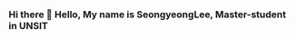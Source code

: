 ### Hi there 👋 Hello, My name is SeongyeongLee, Master-student in UNSIT

<!--
**swanilee/swanilee** is a ✨ _special_ ✨ repository because its `README.md` (this file) appears on your GitHub profile.

Here are some ideas to get you started:

- Hi there 👋 Hello, My name is SeongyeongLee, Master-student in UNSIT
- 🌱 I’m currently learning ...
- 👯 I’m looking to collaborate on ...
- 🤔 I’m looking for help with ...
- 💬 Ask me about ...
- 📫 How to reach me: ...
- 😄 Pronouns: ...
- ⚡ Fun fact: ...
-->
